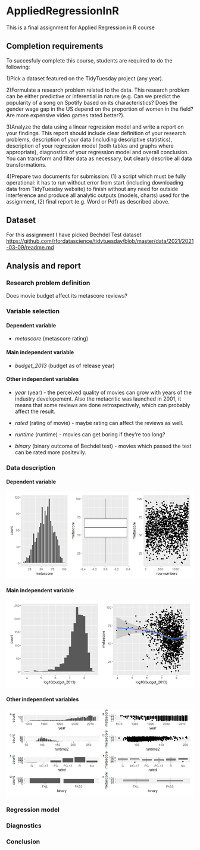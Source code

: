 # AppliedRegressionInR
This is a final assignment for Applied Regression in R course

## Completion requirements

To succesfuly complete this course, students are required to do the following:

1)Pick a dataset featured on the TidyTuesday project (any year).

2)Formulate a research problem related to the data. This research problem can be either predictive or inferential in nature (e.g. Can we predict the popularity of a song on Spotify based on its characteristics? Does the gender wage gap in the US depend on the proportion of women in the field? Are more expensive video games rated better?).

3)Analyze the data using a linear regression model and write a report on your findings. This report should include clear definition of your research problems, description of your data (including descriptive statistics), description of your regression model (both tables and graphs where appropriate), diagnostics of your regression model and overall conclusion. You can transform and filter data as necessary, but clearly describe all data transformations.

4)Prepare two documents for submission: (1) a script which must be fully operational: it has to run without error from start (including downloading data from TidyTuesday website) to finish without any need for outside interference and produce all analytic outputs (models, charts) used for the assignment, (2) final report (e.g. Word or Pdf) as described above.

## Dataset

For this assignment I have picked Bechdel Test dataset https://github.com/rfordatascience/tidytuesday/blob/master/data/2021/2021-03-09/readme.md

## Analysis and report

### Research problem definition

Does movie budget affect its metascore reviews?

### Variable selection

#### Dependent variable

- *metascore* (metascore rating)

#### Main independent variable

- *budget_2013* (budget as of release year)

#### Other independent variables

- *year* (year) - the perceived quality of movies can grow with years of the industry developement. Also the metacritic was launched in 2001, it means that some reviews are done retrospectively, which can probably affect the result.

- *rated* (rating of movie) - maybe rating can affect the reviews as well.

- *runtime* (runtime) - movies can get boring if they're too long?

- *binary* (binary outcome of Bechdel test) - movies which passed the test can be rated more positevily.


### Data description

#### Dependent variable

![dependent](https://github.com/poliantonenko/AppliedRegressionInR/blob/main/charts/metascore%20plots.jpeg)

#### Main independent variable

![main independent](https://github.com/poliantonenko/AppliedRegressionInR/blob/main/charts/main%20independent.jpeg)

#### Other independent variables

![independent](https://github.com/poliantonenko/AppliedRegressionInR/blob/main/charts/independent.jpeg)

### Regression model

### Diagnostics

### Conclusion